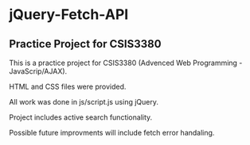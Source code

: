 # jQuery-Fetch-API
## Practice Project for CSIS3380

This is a practice project for CSIS3380 (Advenced Web Programming - JavaScrip/AJAX).

HTML and CSS files were provided.

All work was done in js/script.js using jQuery.

Project includes active search functionality.

Possible future improvments will include fetch error handaling.
